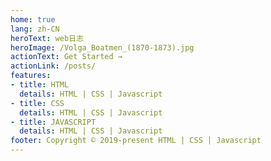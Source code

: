 ```yaml
---
home: true
lang: zh-CN
heroText: web日志
heroImage: /Volga_Boatmen_(1870-1873).jpg
actionText: Get Started →
actionLink: /posts/
features:
- title: HTML
  details: HTML | CSS | Javascript
- title: CSS
  details: HTML | CSS | Javascript
- title: JAVASCRIPT
  details: HTML | CSS | Javascript
footer: Copyright © 2019-present HTML | CSS | Javascript
---
```

